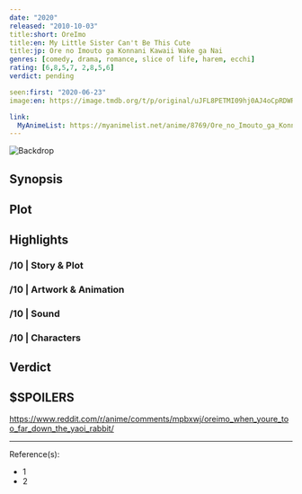 ```yaml
---
date: "2020"
released: "2010-10-03"
title:short: OreImo
title:en: My Little Sister Can't Be This Cute
title:jp: Ore no Imouto ga Konnani Kawaii Wake ga Nai
genres: [comedy, drama, romance, slice of life, harem, ecchi]
rating: [6,8,5,7, 2,8,5,6]
verdict: pending

seen:first: "2020-06-23"
image:en: https://image.tmdb.org/t/p/original/uJFL8PETMI09hj0AJ4oCpRDWRnk.jpg

link:
  MyAnimeList: https://myanimelist.net/anime/8769/Ore_no_Imouto_ga_Konnani_Kawaii_Wake_ga_Nai
---
```


![Backdrop]()

## Synopsis

## Plot

## Highlights

### /10 | Story & Plot

### /10 | Artwork & Animation

### /10 | Sound

### /10 | Characters

## Verdict

## $SPOILERS

<https://www.reddit.com/r/anime/comments/mpbxwj/oreimo_when_youre_too_far_down_the_yaoi_rabbit/>

<!-- CLOSING -->

---
Reference(s):

- 1
- 2
